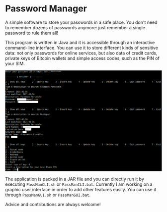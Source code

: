 # Password Manager

A simple software to store your passwords in a safe place. You don't need to remember dozens of passwords anymore: just remember a single password to rule them all!

This program is written in Java and it is accessible through an interactive command-line interface. You can use it to store different kinds of sensitive data: not only passwords for online services, but also data of credit cards, private keys of Bitcoin wallets and simple access codes, such as the PIN of your SIM.

![image info](example.png)

The application is packed in a JAR file and you can directly run it by executing ```PassManCLI.sh``` or ```PassManCLI.bat```. Currently I am working on a graphic user interface in order to add other features easily. You can use it through ```PassManGUI.sh``` or ```PassManGUI.bat```.

Advice and contributions are always welcome!

